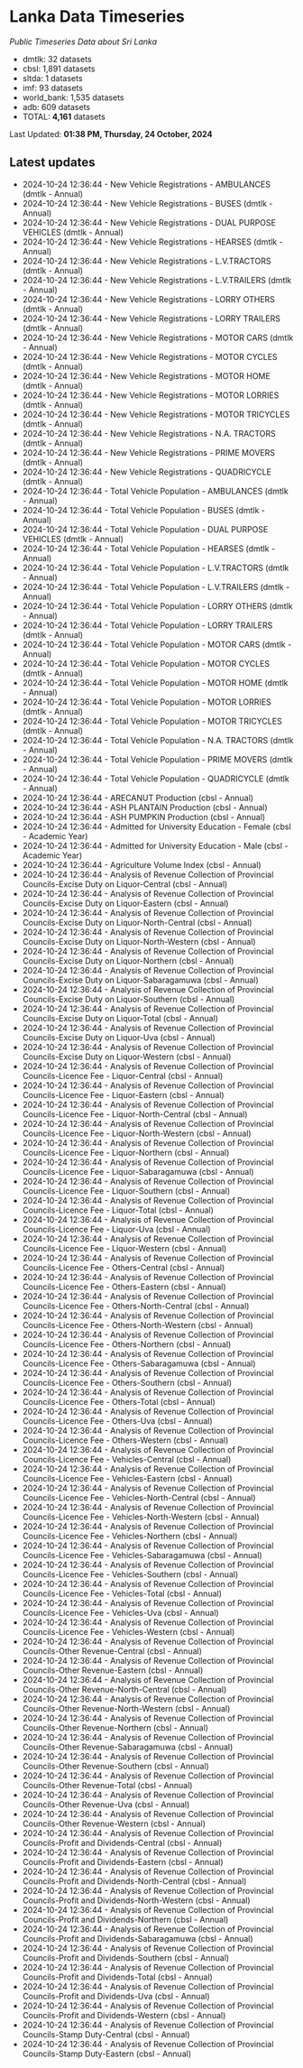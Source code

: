 # Lanka Data Timeseries
*Public Timeseries Data about Sri Lanka*

* dmtlk: 32 datasets
* cbsl: 1,891 datasets
* sltda: 1 datasets
* imf: 93 datasets
* world_bank: 1,535 datasets
* adb: 609 datasets
* TOTAL: **4,161** datasets

Last Updated: **01:38 PM, Thursday, 24 October, 2024**

## Latest updates

* 2024-10-24 12:36:44 - New Vehicle Registrations - AMBULANCES (dmtlk - Annual)
* 2024-10-24 12:36:44 - New Vehicle Registrations - BUSES (dmtlk - Annual)
* 2024-10-24 12:36:44 - New Vehicle Registrations - DUAL PURPOSE VEHICLES (dmtlk - Annual)
* 2024-10-24 12:36:44 - New Vehicle Registrations - HEARSES (dmtlk - Annual)
* 2024-10-24 12:36:44 - New Vehicle Registrations - L.V.TRACTORS (dmtlk - Annual)
* 2024-10-24 12:36:44 - New Vehicle Registrations - L.V.TRAILERS (dmtlk - Annual)
* 2024-10-24 12:36:44 - New Vehicle Registrations - LORRY OTHERS (dmtlk - Annual)
* 2024-10-24 12:36:44 - New Vehicle Registrations - LORRY TRAILERS (dmtlk - Annual)
* 2024-10-24 12:36:44 - New Vehicle Registrations - MOTOR CARS (dmtlk - Annual)
* 2024-10-24 12:36:44 - New Vehicle Registrations - MOTOR CYCLES (dmtlk - Annual)
* 2024-10-24 12:36:44 - New Vehicle Registrations - MOTOR HOME (dmtlk - Annual)
* 2024-10-24 12:36:44 - New Vehicle Registrations - MOTOR LORRIES (dmtlk - Annual)
* 2024-10-24 12:36:44 - New Vehicle Registrations - MOTOR TRICYCLES (dmtlk - Annual)
* 2024-10-24 12:36:44 - New Vehicle Registrations - N.A. TRACTORS (dmtlk - Annual)
* 2024-10-24 12:36:44 - New Vehicle Registrations - PRIME MOVERS (dmtlk - Annual)
* 2024-10-24 12:36:44 - New Vehicle Registrations - QUADRICYCLE (dmtlk - Annual)
* 2024-10-24 12:36:44 - Total Vehicle Population - AMBULANCES (dmtlk - Annual)
* 2024-10-24 12:36:44 - Total Vehicle Population - BUSES (dmtlk - Annual)
* 2024-10-24 12:36:44 - Total Vehicle Population - DUAL PURPOSE VEHICLES (dmtlk - Annual)
* 2024-10-24 12:36:44 - Total Vehicle Population - HEARSES (dmtlk - Annual)
* 2024-10-24 12:36:44 - Total Vehicle Population - L.V.TRACTORS (dmtlk - Annual)
* 2024-10-24 12:36:44 - Total Vehicle Population - L.V.TRAILERS (dmtlk - Annual)
* 2024-10-24 12:36:44 - Total Vehicle Population - LORRY OTHERS (dmtlk - Annual)
* 2024-10-24 12:36:44 - Total Vehicle Population - LORRY TRAILERS (dmtlk - Annual)
* 2024-10-24 12:36:44 - Total Vehicle Population - MOTOR CARS (dmtlk - Annual)
* 2024-10-24 12:36:44 - Total Vehicle Population - MOTOR CYCLES (dmtlk - Annual)
* 2024-10-24 12:36:44 - Total Vehicle Population - MOTOR HOME (dmtlk - Annual)
* 2024-10-24 12:36:44 - Total Vehicle Population - MOTOR LORRIES (dmtlk - Annual)
* 2024-10-24 12:36:44 - Total Vehicle Population - MOTOR TRICYCLES (dmtlk - Annual)
* 2024-10-24 12:36:44 - Total Vehicle Population - N.A. TRACTORS (dmtlk - Annual)
* 2024-10-24 12:36:44 - Total Vehicle Population - PRIME MOVERS (dmtlk - Annual)
* 2024-10-24 12:36:44 - Total Vehicle Population - QUADRICYCLE (dmtlk - Annual)
* 2024-10-24 12:36:44 - ARECANUT Production (cbsl - Annual)
* 2024-10-24 12:36:44 - ASH PLANTAIN Production (cbsl - Annual)
* 2024-10-24 12:36:44 - ASH PUMPKIN Production (cbsl - Annual)
* 2024-10-24 12:36:44 - Admitted for University Education - Female (cbsl - Academic Year)
* 2024-10-24 12:36:44 - Admitted for University Education - Male (cbsl - Academic Year)
* 2024-10-24 12:36:44 - Agriculture Volume Index (cbsl - Annual)
* 2024-10-24 12:36:44 - Analysis of Revenue Collection of Provincial Councils-Excise Duty on Liquor-Central (cbsl - Annual)
* 2024-10-24 12:36:44 - Analysis of Revenue Collection of Provincial Councils-Excise Duty on Liquor-Eastern (cbsl - Annual)
* 2024-10-24 12:36:44 - Analysis of Revenue Collection of Provincial Councils-Excise Duty on Liquor-North-Central (cbsl - Annual)
* 2024-10-24 12:36:44 - Analysis of Revenue Collection of Provincial Councils-Excise Duty on Liquor-North-Western (cbsl - Annual)
* 2024-10-24 12:36:44 - Analysis of Revenue Collection of Provincial Councils-Excise Duty on Liquor-Northern (cbsl - Annual)
* 2024-10-24 12:36:44 - Analysis of Revenue Collection of Provincial Councils-Excise Duty on Liquor-Sabaragamuwa (cbsl - Annual)
* 2024-10-24 12:36:44 - Analysis of Revenue Collection of Provincial Councils-Excise Duty on Liquor-Southern (cbsl - Annual)
* 2024-10-24 12:36:44 - Analysis of Revenue Collection of Provincial Councils-Excise Duty on Liquor-Total (cbsl - Annual)
* 2024-10-24 12:36:44 - Analysis of Revenue Collection of Provincial Councils-Excise Duty on Liquor-Uva (cbsl - Annual)
* 2024-10-24 12:36:44 - Analysis of Revenue Collection of Provincial Councils-Excise Duty on Liquor-Western (cbsl - Annual)
* 2024-10-24 12:36:44 - Analysis of Revenue Collection of Provincial Councils-Licence Fee - Liquor-Central (cbsl - Annual)
* 2024-10-24 12:36:44 - Analysis of Revenue Collection of Provincial Councils-Licence Fee - Liquor-Eastern (cbsl - Annual)
* 2024-10-24 12:36:44 - Analysis of Revenue Collection of Provincial Councils-Licence Fee - Liquor-North-Central (cbsl - Annual)
* 2024-10-24 12:36:44 - Analysis of Revenue Collection of Provincial Councils-Licence Fee - Liquor-North-Western (cbsl - Annual)
* 2024-10-24 12:36:44 - Analysis of Revenue Collection of Provincial Councils-Licence Fee - Liquor-Northern (cbsl - Annual)
* 2024-10-24 12:36:44 - Analysis of Revenue Collection of Provincial Councils-Licence Fee - Liquor-Sabaragamuwa (cbsl - Annual)
* 2024-10-24 12:36:44 - Analysis of Revenue Collection of Provincial Councils-Licence Fee - Liquor-Southern (cbsl - Annual)
* 2024-10-24 12:36:44 - Analysis of Revenue Collection of Provincial Councils-Licence Fee - Liquor-Total (cbsl - Annual)
* 2024-10-24 12:36:44 - Analysis of Revenue Collection of Provincial Councils-Licence Fee - Liquor-Uva (cbsl - Annual)
* 2024-10-24 12:36:44 - Analysis of Revenue Collection of Provincial Councils-Licence Fee - Liquor-Western (cbsl - Annual)
* 2024-10-24 12:36:44 - Analysis of Revenue Collection of Provincial Councils-Licence Fee - Others-Central (cbsl - Annual)
* 2024-10-24 12:36:44 - Analysis of Revenue Collection of Provincial Councils-Licence Fee - Others-Eastern (cbsl - Annual)
* 2024-10-24 12:36:44 - Analysis of Revenue Collection of Provincial Councils-Licence Fee - Others-North-Central (cbsl - Annual)
* 2024-10-24 12:36:44 - Analysis of Revenue Collection of Provincial Councils-Licence Fee - Others-North-Western (cbsl - Annual)
* 2024-10-24 12:36:44 - Analysis of Revenue Collection of Provincial Councils-Licence Fee - Others-Northern (cbsl - Annual)
* 2024-10-24 12:36:44 - Analysis of Revenue Collection of Provincial Councils-Licence Fee - Others-Sabaragamuwa (cbsl - Annual)
* 2024-10-24 12:36:44 - Analysis of Revenue Collection of Provincial Councils-Licence Fee - Others-Southern (cbsl - Annual)
* 2024-10-24 12:36:44 - Analysis of Revenue Collection of Provincial Councils-Licence Fee - Others-Total (cbsl - Annual)
* 2024-10-24 12:36:44 - Analysis of Revenue Collection of Provincial Councils-Licence Fee - Others-Uva (cbsl - Annual)
* 2024-10-24 12:36:44 - Analysis of Revenue Collection of Provincial Councils-Licence Fee - Others-Western (cbsl - Annual)
* 2024-10-24 12:36:44 - Analysis of Revenue Collection of Provincial Councils-Licence Fee - Vehicles-Central (cbsl - Annual)
* 2024-10-24 12:36:44 - Analysis of Revenue Collection of Provincial Councils-Licence Fee - Vehicles-Eastern (cbsl - Annual)
* 2024-10-24 12:36:44 - Analysis of Revenue Collection of Provincial Councils-Licence Fee - Vehicles-North-Central (cbsl - Annual)
* 2024-10-24 12:36:44 - Analysis of Revenue Collection of Provincial Councils-Licence Fee - Vehicles-North-Western (cbsl - Annual)
* 2024-10-24 12:36:44 - Analysis of Revenue Collection of Provincial Councils-Licence Fee - Vehicles-Northern (cbsl - Annual)
* 2024-10-24 12:36:44 - Analysis of Revenue Collection of Provincial Councils-Licence Fee - Vehicles-Sabaragamuwa (cbsl - Annual)
* 2024-10-24 12:36:44 - Analysis of Revenue Collection of Provincial Councils-Licence Fee - Vehicles-Southern (cbsl - Annual)
* 2024-10-24 12:36:44 - Analysis of Revenue Collection of Provincial Councils-Licence Fee - Vehicles-Total (cbsl - Annual)
* 2024-10-24 12:36:44 - Analysis of Revenue Collection of Provincial Councils-Licence Fee - Vehicles-Uva (cbsl - Annual)
* 2024-10-24 12:36:44 - Analysis of Revenue Collection of Provincial Councils-Licence Fee - Vehicles-Western (cbsl - Annual)
* 2024-10-24 12:36:44 - Analysis of Revenue Collection of Provincial Councils-Other Revenue-Central (cbsl - Annual)
* 2024-10-24 12:36:44 - Analysis of Revenue Collection of Provincial Councils-Other Revenue-Eastern (cbsl - Annual)
* 2024-10-24 12:36:44 - Analysis of Revenue Collection of Provincial Councils-Other Revenue-North-Central (cbsl - Annual)
* 2024-10-24 12:36:44 - Analysis of Revenue Collection of Provincial Councils-Other Revenue-North-Western (cbsl - Annual)
* 2024-10-24 12:36:44 - Analysis of Revenue Collection of Provincial Councils-Other Revenue-Northern (cbsl - Annual)
* 2024-10-24 12:36:44 - Analysis of Revenue Collection of Provincial Councils-Other Revenue-Sabaragamuwa (cbsl - Annual)
* 2024-10-24 12:36:44 - Analysis of Revenue Collection of Provincial Councils-Other Revenue-Southern (cbsl - Annual)
* 2024-10-24 12:36:44 - Analysis of Revenue Collection of Provincial Councils-Other Revenue-Total (cbsl - Annual)
* 2024-10-24 12:36:44 - Analysis of Revenue Collection of Provincial Councils-Other Revenue-Uva (cbsl - Annual)
* 2024-10-24 12:36:44 - Analysis of Revenue Collection of Provincial Councils-Other Revenue-Western (cbsl - Annual)
* 2024-10-24 12:36:44 - Analysis of Revenue Collection of Provincial Councils-Profit and Dividends-Central (cbsl - Annual)
* 2024-10-24 12:36:44 - Analysis of Revenue Collection of Provincial Councils-Profit and Dividends-Eastern (cbsl - Annual)
* 2024-10-24 12:36:44 - Analysis of Revenue Collection of Provincial Councils-Profit and Dividends-North-Central (cbsl - Annual)
* 2024-10-24 12:36:44 - Analysis of Revenue Collection of Provincial Councils-Profit and Dividends-North-Western (cbsl - Annual)
* 2024-10-24 12:36:44 - Analysis of Revenue Collection of Provincial Councils-Profit and Dividends-Northern (cbsl - Annual)
* 2024-10-24 12:36:44 - Analysis of Revenue Collection of Provincial Councils-Profit and Dividends-Sabaragamuwa (cbsl - Annual)
* 2024-10-24 12:36:44 - Analysis of Revenue Collection of Provincial Councils-Profit and Dividends-Southern (cbsl - Annual)
* 2024-10-24 12:36:44 - Analysis of Revenue Collection of Provincial Councils-Profit and Dividends-Total (cbsl - Annual)
* 2024-10-24 12:36:44 - Analysis of Revenue Collection of Provincial Councils-Profit and Dividends-Uva (cbsl - Annual)
* 2024-10-24 12:36:44 - Analysis of Revenue Collection of Provincial Councils-Profit and Dividends-Western (cbsl - Annual)
* 2024-10-24 12:36:44 - Analysis of Revenue Collection of Provincial Councils-Stamp Duty-Central (cbsl - Annual)
* 2024-10-24 12:36:44 - Analysis of Revenue Collection of Provincial Councils-Stamp Duty-Eastern (cbsl - Annual)